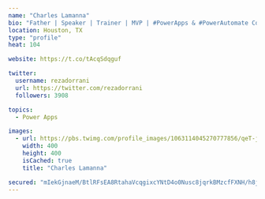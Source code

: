 ```yaml
---
name: "Charles Lamanna"
bio: "Father | Speaker | Trainer | MVP | #PowerApps & #PowerAutomate Community Super User | YouTuber Right-pointing triangle http://youtube.com/c/rezadorrani | Learn - Share - Clockwise rightwards and leftwards open circle arrows"
location: Houston, TX
type: "profile"
heat: 104

website: https://t.co/tAcqSdqguf

twitter:
  username: rezadorrani
  url: https://twitter.com/rezadorrani
  followers: 3908

topics:
  - Power Apps

images:
  - url: https://pbs.twimg.com/profile_images/1063114045270777856/qeT-jpWr_400x400.jpg
    width: 400
    height: 400
    isCached: true
    title: "Charles Lamanna"

secured: "mIekGjnaeM/BtlRFsEA8RtahaVcqgixcYNtD4o0Nusc8jqrkBMzcfFXNH/h8jxgI2ATBfgj36fQUlfVCX9FvnVS9Js98CF8VODSL5e3zKQkjhEgb1lz9St5lEegxrg4cg1errcC++ogQ8vLo3jwFVd1Zsm+LCXKOCmQm+AwS66M5jLKJRFY9QoaEugs6oPxjA2IlYYMlvFksOG3L2OVsS/9LkYuMfvsoYUrYKJxqlltFtIAHzS+3L+n1FjvJQQ18Pz0Ob7XBhrPOBUJp7dQl0RschBM62m3vxIInEnJyExyx1DgNj5iJbTZDtJWSHdf48LC75h+eSaHr+8xQC/FzK1SMmqULObsLZLUSXvgQ6Ps9lxA1+FqnmBnhJd4oAwaxEbOWj+ogosNpDzAY7TZCFyl4GAzm8xSGofHWC/SBPZc=;vbjywe3HtAFC+M6562o6dg=="
---
```


